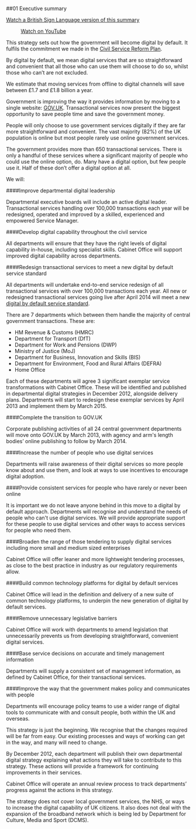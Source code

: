 ##01 Executive summary

<div class="show-hide">

[Watch a British Sign Language version of this summary](http://www.youtube.com/watch?v=cKj9MNXmvtM)

<div class="media-player-outside show-hide-content">
<div class="media-player">
<figure class="media-player-wrapper">
  <p><a href="http://www.youtube.com/watch?v=cKj9MNXmvtM" rel="external">Watch on YouTube</a></p>
</figure>
</div>
</div>
</div>

This strategy sets out how the government will become digital by
default. It fulfils the commitment we made in the [Civil Service Reform Plan](http://www.civilservice.gov.uk/reform).

By digital by default, we mean digital services that are so
straightforward and convenient that all those who can use them will
choose to do so, whilst those who can’t are not excluded.

We estimate that moving services from offline to digital channels will
save between £1.7 and £1.8 billion a year.

Government is improving the way it provides information by moving to a
single website: [GOV.UK](https://www.gov.uk/). Transactional services now present the biggest
opportunity to save people time and save the government money.

People will only choose to use government services digitally if they are
far more straightforward and convenient. The vast majority (82%) of the
UK population is online but most people rarely use online government services.

The government provides more than 650 transactional services. There is
only a handful of these services where a significant majority of people who could use the
online option, do. Many have a digital option, but few people use it.
Half of these don’t offer a digital option at all.

We will:

####Improve departmental digital leadership

Departmental executive boards will include an active digital leader.
Transactional services handling over 100,000 transactions each year will
be redesigned, operated and improved by a skilled, experienced
and empowered Service Manager.

####Develop digital capability throughout the civil service

All departments will ensure that they have the right levels of digital
capability in-house, including specialist skills. Cabinet Office will
support improved digital capability across departments.


####Redesign transactional services to meet a new digital by default service standard

All departments will undertake end-to-end service redesign of all
transactional services with over 100,000 transactions each year. All new
or redesigned transactional services going live after April 2014 will
meet a new [digital by default service standard](https://www.gov.uk/service-manual/digital-by-default).

There are 7 departments which between them handle the majority of central government transactions. These are:

- HM Revenue & Customs (HMRC)
- Department for Transport (DfT)
- Department for Work and Pensions (DWP)
- Ministry of Justice (MoJ)
- Department for Business, Innovation and Skills (BIS)
- Department for Environment, Food and Rural Affairs (DEFRA)
- Home Office

Each of these departments will agree 3 significant exemplar service transformations with Cabinet Office. These
will be identified and published in departmental digital strategies in December 2012, alongside delivery plans.
Departments will start to redesign these exemplar services by April 2013
and implement them by March 2015.

####Complete the transition to GOV.UK

Corporate publishing activities of all 24 central government departments
will move onto GOV.UK by March 2013, with agency and arm's length bodies’
online publishing to follow by March 2014.

####Increase the number of people who use digital services

Departments will raise awareness of their digital services so more
people know about and use them, and look at ways to use incentives to encourage digital
adoption.

####Provide consistent services for people who have rarely or never been online

It is important we do not leave anyone behind in this move to a digital
by default approach. Departments will recognise and understand the needs
of people who can't use digital services. We
will provide appropriate support for these people to use digital
services and other ways to access services for people who need them.

####Broaden the range of those tendering to supply digital services including more small and medium sized enterprises

Cabinet Office will offer leaner and more lightweight tendering
processes, as close to the best practice in industry as our regulatory
requirements allow.

####Build common technology platforms for digital by default services

Cabinet Office will lead in the definition and delivery of a new suite
of common technology platforms, to underpin the new generation of
digital by default services.

####Remove unnecessary legislative barriers

Cabinet Office will work with departments to amend legislation that
unnecessarily prevents us from developing straightforward, convenient
digital services.

####Base service decisions on accurate and timely management information

Departments will supply a consistent set of management information, as
defined by Cabinet Office, for their transactional services.

####Improve the way that the government makes policy and communicates with people

Departments will encourage policy teams to use a wider range of digital
tools to communicate with and consult people, both within the UK and
overseas.

This strategy is just the beginning. We recognise
that the changes required will be far from easy. Our existing processes
and ways of working can get in the way, and many will need to change.

By December 2012, each department will publish their own departmental
digital strategy explaining what actions they will take to contribute to
this strategy. These actions will provide a framework for continuing
improvements in their services.

Cabinet Office will operate an annual review process to track
departments’ progress against the actions in this strategy.

The strategy does not cover local government services, the NHS, or ways to increase the digital capability of
UK citizens. It also does not deal with the expansion of the broadband network which is being led by Department for Culture, Media and Sport (DCMS).
